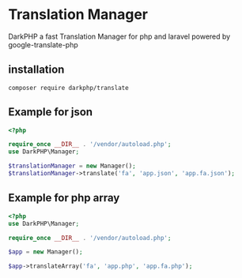 # Translation Manager
DarkPHP a fast Translation Manager for php and laravel powered by google-translate-php

## installation
```
composer require darkphp/translate
```

## Example for json
```php
<?php

require_once __DIR__ . '/vendor/autoload.php';
use DarkPHP\Manager;

$translationManager = new Manager();
$translationManager->translate('fa', 'app.json', 'app.fa.json');
```
## Example for php array
```php
<?php
use DarkPHP\Manager;

require_once __DIR__ . '/vendor/autoload.php';

$app = new Manager();

$app->translateArray('fa', 'app.php', 'app.fa.php');
```